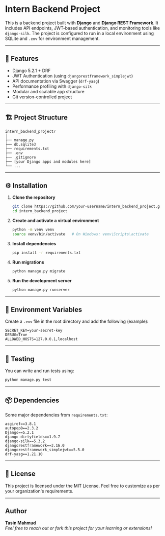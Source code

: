 # Intern Backend Project

This is a backend project built with **Django** and **Django REST Framework**. It includes API endpoints, JWT-based authentication, and monitoring tools like `django-silk`. The project is configured to run in a local environment using SQLite and `.env` for environment management.

---

## 🚀 Features

* Django 5.2.1 + DRF
* JWT Authentication (using `djangorestframework_simplejwt`)
* API documentation via Swagger (`drf-yasg`)
* Performance profiling with `django-silk`
* Modular and scalable app structure
* Git version-controlled project

---

## 🏗️ Project Structure

```
intern_backend_project/
│
├── manage.py
├── db.sqlite3
├── requirements.txt
├── .env
├── .gitignore
├── [your Django apps and modules here]
└── ...
```

---

## ⚙️ Installation

1. **Clone the repository**  
   ```bash
   git clone https://github.com/your-username/intern_backend_project.git
   cd intern_backend_project
   ```

2. **Create and activate a virtual environment**  
   ```bash
   python -m venv venv
   source venv/bin/activate   # On Windows: venv\Scripts\activate
   ```

3. **Install dependencies**  
   ```bash
   pip install -r requirements.txt
   ```

4. **Run migrations**  
   ```bash
   python manage.py migrate
   ```

5. **Run the development server**  
   ```bash
   python manage.py runserver
   ```

---

## 🔐 Environment Variables

Create a `.env` file in the root directory and add the following (example):

```
SECRET_KEY=your-secret-key
DEBUG=True
ALLOWED_HOSTS=127.0.0.1,localhost
```

---

## 🧪 Testing

You can write and run tests using:

```bash
python manage.py test
```

---

## 📦 Dependencies

Some major dependencies from `requirements.txt`:

```
asgiref==3.8.1
autopep8==2.3.2
Django==5.2.1
django-dirtyfields==1.9.7
django-silk==5.3.2
djangorestframework==3.16.0
djangorestframework_simplejwt==5.5.0
drf-yasg==1.21.10
```

---

## 📄 License

This project is licensed under the MIT License. Feel free to customize as per your organization's requirements.

---

## Author

**Tasin Mahmud**  
*Feel free to reach out or fork this project for your learning or extensions!*
